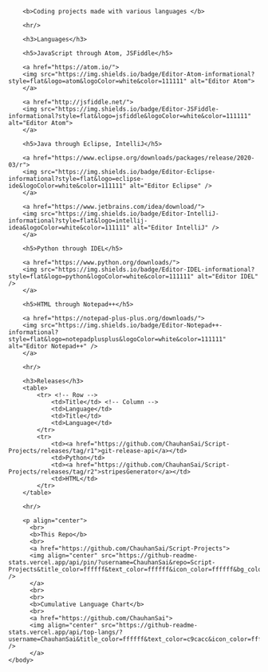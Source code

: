 <!DOCTYPE HTML>

<html>
	<head>
		<meta charset="UTF-8">
		<link rel="shortcut icon" type="image/jpg" href="https://emojipedia-us.s3.dualstack.us-west-1.amazonaws.com/thumbs/120/microsoft/209/scroll_1f4dc.png"/>
	</head>
	<body>

		<b>Coding projects made with various languages </b>

		<hr/>

		<h3>Languages</h3>

		<h5>JavaScript through Atom, JSFiddle</h5>

		<a href="https://atom.io/">
		<img src="https://img.shields.io/badge/Editor-Atom-informational?style=flat&logo=atom&logoColor=white&color=111111" alt="Editor Atom">
		</a>
		  
		<a href="http://jsfiddle.net/">
		<img src="https://img.shields.io/badge/Editor-JSFiddle-informational?style=flat&logo=jsfiddle&logoColor=white&color=111111" alt="Editor Atom">
		</a>

		<h5>Java through Eclipse, IntelliJ</h5>

		<a href="https://www.eclipse.org/downloads/packages/release/2020-03/r">
		<img src="https://img.shields.io/badge/Editor-Eclipse-informational?style=flat&logo=eclipse-ide&logoColor=white&color=111111" alt="Editor Eclipse" />
		</a>

		<a href="https://www.jetbrains.com/idea/download/">
		<img src="https://img.shields.io/badge/Editor-IntelliJ-informational?style=flat&logo=intellij-idea&logoColor=white&color=111111" alt="Editor IntelliJ" />
		</a>

		<h5>Python through IDEL</h5>

		<a href="https://www.python.org/downloads/">
		<img src="https://img.shields.io/badge/Editor-IDEL-informational?style=flat&logo=python&logoColor=white&color=111111" alt="Editor IDEL" />
		</a>

		<h5>HTML through Notepad++</h5>

		<a href="https://notepad-plus-plus.org/downloads/">
		<img src="https://img.shields.io/badge/Editor-Notepad++-informational?style=flat&logo=notepadplusplus&logoColor=white&color=111111" alt="Editor Notepad++" />
		</a>

		<hr/>

		<h3>Releases</h3>
		<table>
			<tr> <!-- Row -->
				<td>Title</td> <!-- Column -->
				<td>Language</td>
				<td>Title</td>
				<td>Language</td>
			</tr>
			<tr>
				<td><a href="https://github.com/ChauhanSai/Script-Projects/releases/tag/r1">git-release-api</a></td>
				<td>Python</td>
				<td><a href="https://github.com/ChauhanSai/Script-Projects/releases/tag/r2">stripesGenerator</a></td>
				<td>HTML</td>
			</tr>
		</table>
		
		<hr/>

		<p align="center">
		  <br>
		  <b>This Repo</b>
		  <br>
		  <a href="https://github.com/ChauhanSai/Script-Projects">
		  <img align="center" src="https://github-readme-stats.vercel.app/api/pin/?username=ChauhanSai&repo=Script-Projects&title_color=ffffff&text_color=ffffff&icon_color=ffffff&bg_color=1d1f21" />
		  </a>
		  <br>
		  <br>
		  <b>Cumulative Language Chart</b>
		  <br>
		  <a href="https://github.com/ChauhanSai">
		  <img align="center" src="https://github-readme-stats.vercel.app/api/top-langs/?username=ChauhanSai&title_color=ffffff&text_color=c9cacc&icon_color=ffffff&bg_color=1d1f21&langs_count=3" />
		  </a>
	</body>
</html>